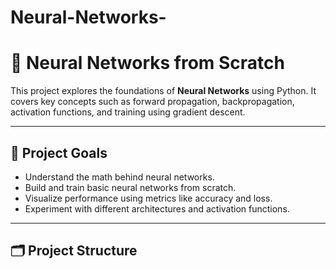 # Neural-Networks-
# 🧠 Neural Networks from Scratch

This project explores the foundations of **Neural Networks** using Python. It covers key concepts such as forward propagation, backpropagation, activation functions, and training using gradient descent.

---

## 📌 Project Goals

- Understand the math behind neural networks.
- Build and train basic neural networks from scratch.
- Visualize performance using metrics like accuracy and loss.
- Experiment with different architectures and activation functions.

---

## 🗂️ Project Structure

